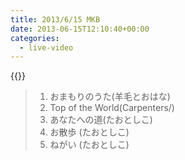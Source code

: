 ```yaml
---
title: 2013/6/15 MKB
date: 2013-06-15T12:10:40+00:00
categories:
  - live-video
---
```


{{<youtube QML6YQThSbM>}}

> 1. おまもりのうた(羊毛とおはな)  
> 2. Top of the World(Carpenters/)
> 3. あなたへの道(たおとしこ)  
> 4. お散歩 (たおとしこ)  
> 5. ねがい (たおとしこ)  



